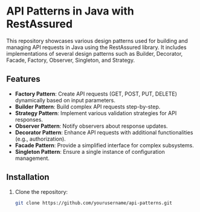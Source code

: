 # API Patterns in Java with RestAssured

This repository showcases various design patterns used for building and managing API requests in Java using the RestAssured library.
It includes implementations of several design patterns such as Builder, Decorator, Facade, Factory, Observer, Singleton, and Strategy.

## Features

- **Factory Pattern**: Create API requests (GET, POST, PUT, DELETE) dynamically based on input parameters.
- **Builder Pattern**: Build complex API requests step-by-step.
- **Strategy Pattern**: Implement various validation strategies for API responses.
- **Observer Pattern**: Notify observers about response updates.
- **Decorator Pattern**: Enhance API requests with additional functionalities (e.g., authorization).
- **Facade Pattern**: Provide a simplified interface for complex subsystems.
- **Singleton Pattern**: Ensure a single instance of configuration management.

## Installation

1. Clone the repository:
   ```bash
   git clone https://github.com/yourusername/api-patterns.git
